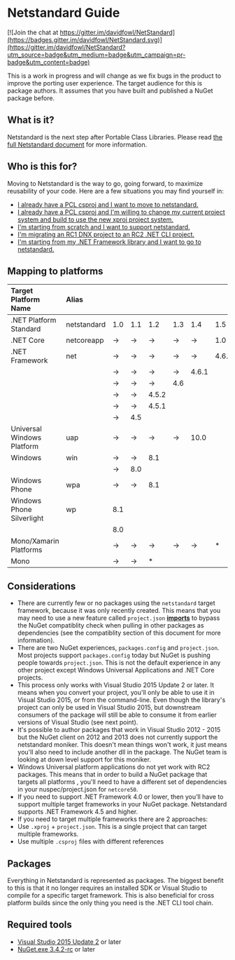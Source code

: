 # Netstandard Guide

[![Join the chat at https://gitter.im/davidfowl/NetStandard](https://badges.gitter.im/davidfowl/NetStandard.svg)](https://gitter.im/davidfowl/NetStandard?utm_source=badge&utm_medium=badge&utm_campaign=pr-badge&utm_content=badge)

This is a work in progress and will change as we fix bugs in the product to improve the porting user experience. The target audience for this is package authors. It assumes that you have built and published a NuGet package before.

## What is it?

Netstandard is the next step after Portable Class Libraries. Please read [the full Netstandard document](https://github.com/dotnet/corefx/blob/master/Documentation/architecture/net-platform-standard.md) for more information.

## Who is this for?

Moving to Netstandard is the way to go, going forward, to maximize reusability of your code. Here are a few situations you may find yourself in:

- [I already have a PCL csproj and I want to move to netstandard.](PclToNetStandard.md)
- [I already have a PCL csproj and I'm willing to change my current project system and build to use the new xproj project system.](XProjNetStandard.md)
- [I'm starting from scratch and I want to support netstandard.](XProjNetStandard.md)
- [I'm migrating an RC1 DNX project to an RC2 .NET CLI project.](RC1ToRC2.md)
- [I'm starting from my .NET Framework library and I want to go to netstandard.](NETFrameworkToNetStandard.md)

## Mapping to platforms

| Target Platform Name | Alias |  |  |  |  |  | |
| :---------- | :--------- |:--------- |:--------- |:--------- |:--------- |:--------- |:--------- |
|.NET Platform Standard | netstandard | 1.0 | 1.1 | 1.2 | 1.3 | 1.4 | 1.5 |
|.NET Core|netcoreapp|&rarr;|&rarr;|&rarr;|&rarr;|&rarr;|1.0|
|.NET Framework|net|&rarr;|&rarr;|&rarr;|&rarr;|&rarr;|4.6.2|
|||&rarr;|&rarr;|&rarr;|&rarr;|4.6.1||
|||&rarr;|&rarr;|&rarr;|4.6|||
|||&rarr;|&rarr;|4.5.2||||
|||&rarr;|&rarr;|4.5.1||||
|||&rarr;|4.5|||||
|Universal Windows Platform|uap|&rarr;|&rarr;|&rarr;|&rarr;|10.0||
|Windows|win|&rarr;|&rarr;|8.1||||
|||&rarr;|8.0|||||
|Windows Phone|wpa|&rarr;|&rarr;|8.1||||
|Windows Phone Silverlight|wp|8.1||||||
|||8.0||||||
|Mono/Xamarin Platforms||&rarr;|&rarr;|&rarr;|&rarr;|&rarr;|*|
|Mono||&rarr;|&rarr;|*|||||

## Considerations
- There are currently few or no packages using the `netstandard` target framework, because it was only recently created. This means that you may need to use a new feature called `project.json` [**imports**](https://github.com/aspnet/Home/wiki/Project.json-file) to bypass the NuGet compatiblity check when pulling in other packages as dependencies (see the compatiblity section of this document for more information).
- There are two NuGet experiences, `packages.config` and `project.json`. Most projects support `packages.config` today but NuGet is pushing people towards `project.json`. This is not the default experience in any other project except Windows Universal Applications and .NET Core projects.
- This process only works with Visual Studio 2015 Update 2 or later. It means when you convert your project, you'll only be able to use it in Visual Studio 2015, or from the command-line. Even though the library's project can only be used in Visual Studio 2015, but downstream consumers of the package will still be able to consume it from earlier versions of Visual Studio (see next point).
- It's possible to author packages that work in Visual Studio 2012 - 2015 but the NuGet client on 2012 and 2013 does not currently support the netstandard moniker. This doesn't mean things won't work, it just means you'll also need to include another dll in the package. The NuGet team is looking at down level support for this moniker.
- Windows Universal platform applications do not yet work with RC2 packages. This means that in order to build a NuGet package that targets all platforms , you'll need to have a different set of dependencies in your nuspec/project.json for `netcore50`.
- If you need to support .NET Framework 4.0 or lower, then you’ll have to support multiple target frameworks in your NuGet package. Netstandard supports .NET Framework 4.5 and higher.
- If you need to target multiple frameworks there are 2 approaches:
 - Use `.xproj` + `project.json`. This is a single project that can target multiple frameworks.
 - Use multiple `.csproj` files with different references

## Packages

Everything in Netstandard is represented as packages. The biggest benefit to this is that it no longer requires an installed SDK or Visual Studio to compile for a specific target framework. This is also beneficial for cross platform builds since the only thing you need is the .NET CLI tool chain.

## Required tools
- [Visual Studio 2015 Update 2](https://www.visualstudio.com/en-us/news/vs2015-update2-vs.aspx) or later
- [NuGet.exe 3.4.2-rc](https://dist.nuget.org/win-x86-commandline/v3.4.2-rc/nuget.exe) or later

